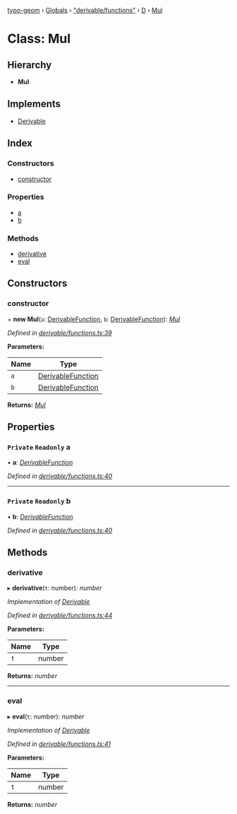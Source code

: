 [typo-geom](../README.md) › [Globals](../globals.md) › ["derivable/functions"](../modules/_derivable_functions_.md) › [D](../modules/_derivable_functions_.d.md) › [Mul](_derivable_functions_.d.mul.md)

# Class: Mul

## Hierarchy

* **Mul**

## Implements

* [Derivable](../interfaces/_derivable_interface_.derivable.md)

## Index

### Constructors

* [constructor](_derivable_functions_.d.mul.md#constructor)

### Properties

* [a](_derivable_functions_.d.mul.md#private-readonly-a)
* [b](_derivable_functions_.d.mul.md#private-readonly-b)

### Methods

* [derivative](_derivable_functions_.d.mul.md#derivative)
* [eval](_derivable_functions_.d.mul.md#eval)

## Constructors

###  constructor

\+ **new Mul**(`a`: [DerivableFunction](../modules/_derivable_interface_.md#derivablefunction), `b`: [DerivableFunction](../modules/_derivable_interface_.md#derivablefunction)): *[Mul](_derivable_functions_.d.mul.md)*

*Defined in [derivable/functions.ts:39](https://github.com/be5invis/typo-geom/blob/5527277/src/derivable/functions.ts#L39)*

**Parameters:**

Name | Type |
------ | ------ |
`a` | [DerivableFunction](../modules/_derivable_interface_.md#derivablefunction) |
`b` | [DerivableFunction](../modules/_derivable_interface_.md#derivablefunction) |

**Returns:** *[Mul](_derivable_functions_.d.mul.md)*

## Properties

### `Private` `Readonly` a

• **a**: *[DerivableFunction](../modules/_derivable_interface_.md#derivablefunction)*

*Defined in [derivable/functions.ts:40](https://github.com/be5invis/typo-geom/blob/5527277/src/derivable/functions.ts#L40)*

___

### `Private` `Readonly` b

• **b**: *[DerivableFunction](../modules/_derivable_interface_.md#derivablefunction)*

*Defined in [derivable/functions.ts:40](https://github.com/be5invis/typo-geom/blob/5527277/src/derivable/functions.ts#L40)*

## Methods

###  derivative

▸ **derivative**(`t`: number): *number*

*Implementation of [Derivable](../interfaces/_derivable_interface_.derivable.md)*

*Defined in [derivable/functions.ts:44](https://github.com/be5invis/typo-geom/blob/5527277/src/derivable/functions.ts#L44)*

**Parameters:**

Name | Type |
------ | ------ |
`t` | number |

**Returns:** *number*

___

###  eval

▸ **eval**(`t`: number): *number*

*Implementation of [Derivable](../interfaces/_derivable_interface_.derivable.md)*

*Defined in [derivable/functions.ts:41](https://github.com/be5invis/typo-geom/blob/5527277/src/derivable/functions.ts#L41)*

**Parameters:**

Name | Type |
------ | ------ |
`t` | number |

**Returns:** *number*
